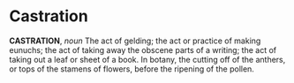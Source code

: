 # Castration

**CASTRATION**, _noun_ The act of gelding; the act or practice of making eunuchs; the act of taking away the obscene parts of a writing; the act of taking out a leaf or sheet of a book. In botany, the cutting off of the anthers, or tops of the stamens of flowers, before the ripening of the pollen.